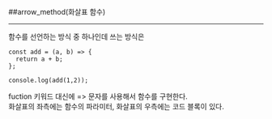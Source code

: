 ##arrow_method(화살표 함수)

***

함수를 선언하는 방식 중 하나인데 쓰는 방식은    
```
const add = (a, b) => {
  return a + b;
};

console.log(add(1,2));
```
   
fuction 키워드 대신에 => 문자를 사용해서 함수를 구현한다.   
화살표의 좌측에는 함수의 파라미터, 화살표의 우측에는 코드 블록이 있다.   
    

